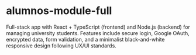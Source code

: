 # alumnos-module-full
Full-stack app with React + TypeScript (frontend) and Node.js (backend) for managing university students. Features include secure login, Google OAuth, encrypted data, form validation, and a minimalist black-and-white responsive design following UX/UI standards.
